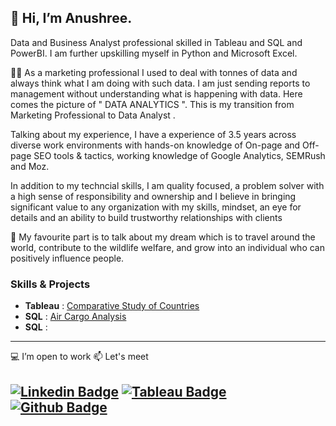 ## 👋 Hi, I’m Anushree. 

<p> Data and Business Analyst professional skilled in Tableau and SQL and PowerBI. I am further upskilling myself in Python and Microsoft Excel.<p>

👩‍💻 As a marketing professional I used to deal with tonnes of data and always think what I am doing with such data. I am just sending reports to management without understanding what is happening with data. 
Here comes the picture of " DATA ANALYTICS ". This is my transition from Marketing Professional to Data Analyst .

Talking about my experience, I have a experience of 3.5 years across diverse work environments with hands-on knowledge of On-page and Off-page SEO tools & tactics, working knowledge of Google Analytics, SEMRush and Moz.
  
In addition to my techncial skills, I am quality focused, a problem solver with a high sense of responsibility and ownership and I believe in bringing significant value to any organization with my skills, mindset, an eye for details and an ability to build trustworthy relationships with clients
  
👀 My favourite part is to talk about my dream which is to travel around the world, contribute to the wildlife welfare, and grow into an individual who can positively influence people.
### Skills & Projects 
+ **Tableau** : [Comparative Study of Countries](https://github.com/Anushreebh/Comparative-Study-of-Countries)
+ **SQL** : [Air Cargo Analysis](https://github.com/Anushreebh/Air-Cargo-Analysis)
+ **SQL** : 
---
💻 I’m open to work 📫 Let's meet
  
[![Linkedin Badge](https://img.shields.io/badge/-LinkedIn-blue?style=flat-square&logo=Linkedin&logoColor=white&link=https://www.linkedin.com/in/anushree-bhargava/)](https://www.linkedin.com/in/anushree-bhargava/)
[![Tableau Badge](http://img.shields.io/badge/-Tableau-orange?style=flat-square&logo=tableau&logoColor=white&link=https://public.tableau.com/app/profile/anushreebh)](https://public.tableau.com/app/profile/anushreebh)
[![Github Badge](http://img.shields.io/badge/-Github-black?style=flat-square&logo=github&link=https://github.com/Anushreebh)](https://github.com/Anushreebh)
---


<!---
Anushreebh/Anushreebh is a ✨ special ✨ repository because its `README.md` (this file) appears on your GitHub profile.
You can click the Preview link to take a look at your changes.
--->
